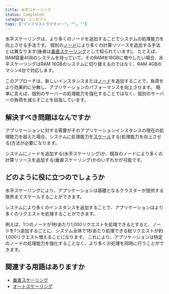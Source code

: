 ```yaml
---
title: 水平スケーリング
status: Completed
category: コンセプト
tags: ["インフラストラクチャー", "", ""]
---
```


水平スケーリングは、より多くのノードを追加することでシステムの処理能力を向上させる手法です。
個別の[ノード](/ja/nodes/)により多くの計算リソースを追加する手法とは異なります(後者は[垂直スケーリング](/ja/vertical-scaling/)として知られています)。
たとえば、RAM容量4GBのシステムを持っていて、そのRAMを16GBに増やしたい場合、水平スケーリングはRAM 16GBのシステムに切り替えるのではなく、RAM 4GBのマシン4台で対応します。

このアプローチは、新しいインスタンスまたは[ノード](/ja/nodes)を追加することで、負荷をより効果的に分散し、アプリケーションのパフォーマンスを向上させます。
簡単に言えば、個別のサーバーの処理能力を強化することではなく、個別のサーバーの負荷を減らすことを目指しています。

## 解決すべき問題はなんですか

アプリケーションに対する需要がそのアプリケーションインスタンスの現在の処理能力を超えた場合、システムに処理能力を[スケール](/ja/scalability/)する(処理能力を向上させる)方法が必要になります。

システムにノードを追加する(水平スケーリング)か、既存のノードにより多くの計算リソースを追加する(垂直スケーリング)かのいずれかが可能です。

## どのように役に立つのでしょうか

水平スケーリングにより、アプリケーションは基礎となるクラスターが提供する限界までスケールすることができます。

システムにより多くのインスタンスを追加することで、アプリケーションはより多くのリクエストを処理することができます。

例えば、1つのノードが1秒あたり1,000リクエストを処理できるとすると、ノードを1つ追加するごとに、システム全体で1秒あたり処理できる総リクエストが約1,000リクエスト増えることになります。
これにより、アプリケーションは特定のノードの処理能力を強化することなく、より多くの処理を同時に行うことができます。

## 関連する用語はありますか

* [垂直スケーリング](/ja/vertical-scaling/)
* [オートスケーリング](/ja/auto-scaling/)
